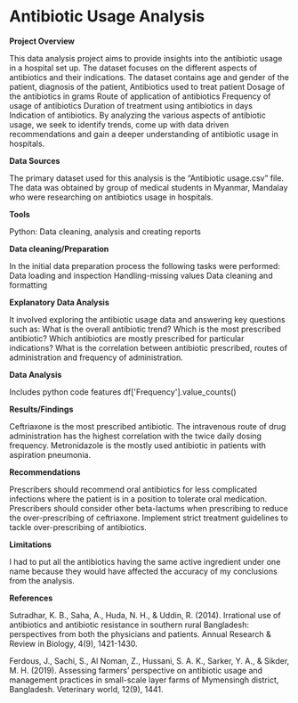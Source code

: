 # Antibiotic Usage Analysis

**Project Overview**

This data analysis project aims to provide insights into the antibiotic usage in a hospital set up. The dataset focuses on the different aspects of antibiotics and their indications. The dataset contains age and gender of the patient, diagnosis of the patient, Antibiotics used to treat patient Dosage of the antibiotics in grams Route of application of antibiotics Frequency of usage of antibiotics Duration of treatment using antibiotics in days Indication of antibiotics. By analyzing the various aspects of antibiotic usage, we seek to identify trends, come up with data driven recommendations and gain a deeper understanding of antibiotic usage in hospitals.

**Data Sources**

The primary dataset used for this analysis is the “Antibiotic usage.csv” file.
The data was obtained by group of medical students in Myanmar, Mandalay who were researching on antibiotics usage in hospitals.

**Tools**

Python: Data cleaning, analysis and creating reports

**Data cleaning/Preparation**

In the initial data preparation process the following tasks were performed:
Data loading and inspection
Handling-missing values
Data cleaning and formatting

**Explanatory Data Analysis**

It involved exploring the antibiotic usage data and answering key questions such as:
What is the overall antibiotic trend?
Which is the most prescribed antibiotic?
Which antibiotics are mostly prescribed for particular indications?
What is the correlation between antibiotic prescribed, routes of administration and frequency of administration.

**Data Analysis**

Includes python code features
df['Frequency'].value_counts()

**Results/Findings**

Ceftriaxone is the most prescribed antibiotic.
The intravenous route of drug administration has the highest correlation with the twice daily dosing frequency.
Metronidazole is the mostly used antibiotic in patients with aspiration pneumonia.

**Recommendations**

Prescribers should recommend oral antibiotics for less complicated infections where the patient is in a position to tolerate oral medication.
Prescribers should consider other beta-lactums when prescribing to reduce the over-prescribing of ceftriaxone.
Implement strict treatment guidelines to tackle over-prescribing of antibiotics.

**Limitations**

I had to put all the antibiotics having the same active ingredient under one name because they would have affected the accuracy of my conclusions from the analysis.

**References**

Sutradhar, K. B., Saha, A., Huda, N. H., & Uddin, R. (2014). Irrational use of antibiotics and antibiotic resistance in southern rural Bangladesh: perspectives from both the physicians and patients. Annual Research & Review in Biology, 4(9), 1421-1430.

Ferdous, J., Sachi, S., Al Noman, Z., Hussani, S. A. K., Sarker, Y. A., & Sikder, M. H. (2019). Assessing farmers’ perspective on antibiotic usage and management practices in small-scale layer farms of Mymensingh district, Bangladesh. Veterinary world, 12(9), 1441.





